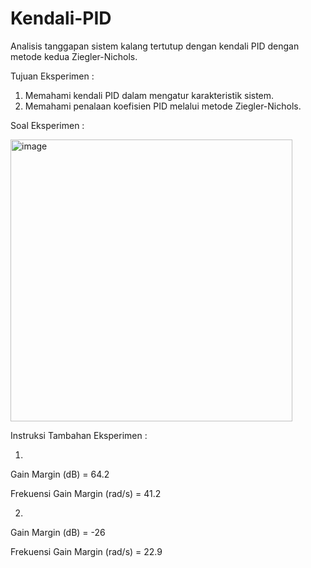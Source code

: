 # Kendali-PID
Analisis tanggapan sistem kalang tertutup dengan kendali PID dengan metode kedua Ziegler-Nichols.

Tujuan Eksperimen :
1. Memahami kendali PID dalam mengatur karakteristik sistem.
2. Memahami penalaan koefisien PID melalui metode Ziegler-Nichols.

Soal Eksperimen :

<img width="451" alt="image" src="https://github.com/user-attachments/assets/848454c1-e8b9-4744-8060-263bb9b246df" />

Instruksi Tambahan Eksperimen :

1.

Gain Margin (dB) = 64.2

Frekuensi Gain Margin (rad/s) = 41.2

2.

Gain Margin (dB) = -26

Frekuensi Gain Margin (rad/s) = 22.9
